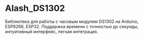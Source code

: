 # Alash_DS1302
Библиотека для работы с часовым модулем DS1302 на Arduino, ESP8266, ESP32. Поддержка времени с точностью до секунды, интуитивный интерфейс, легкая интеграция. 
